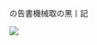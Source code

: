 の告書機械取の黑丨記

![](https://www.nta.go.jp/tmp/57b51152-5513-4002-939c-838108e8113d/images/814bb189baaa023212b80fb7e1f85440fa575943e8c9a086b00d985b125d834f.jpg)